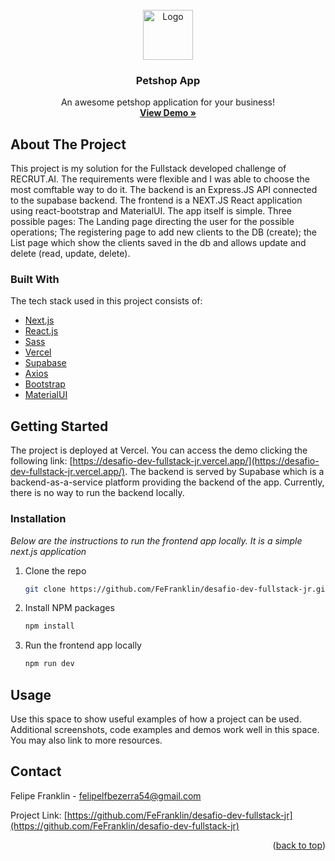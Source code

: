 <div id="top"></div>

<!-- PROJECT LOGO -->
<br />
<div align="center">
  <a href="https://github.com/othneildrew/Best-README-Template">
    <img src="https://img.icons8.com/ios-filled/50/000000/pinguin.png" alt="Logo" width="80" height="80">
  </a>

  <h3 align="center">Petshop App</h3>

  <p align="center">
    An awesome petshop application for your business!
    <br />
    <a href="https://desafio-dev-fullstack-jr.vercel.app/"><strong>View Demo »</strong></a>
  </p>
</div>

<!-- ABOUT THE PROJECT -->
## About The Project

This project is my solution for the Fullstack developed challenge of RECRUT.AI. The requirements were flexible and I was able to choose the most comftable way to do it.
The backend is an Express.JS API connected to the supabase backend. The frontend is a NEXT.JS React application using react-bootstrap and MaterialUI.
The app itself is simple. Three possible pages: The Landing page directing the user for the possible operations; The registering page to add new clients to the DB (create);
the List page which show the clients saved in the db and allows update and delete (read, update, delete).

### Built With

The tech stack used in this project consists of:

* [Next.js](https://nextjs.org/)
* [React.js](https://reactjs.org/)
* [Sass](https://sass-lang.com/)
* [Vercel](https://vercel.com/)
* [Supabase](https://supabase.com/)
* [Axios](https://axios-http.com/)
* [Bootstrap](https://getbootstrap.com)
* [MaterialUI](https://mui.com/)

<!-- GETTING STARTED -->
## Getting Started

The project is deployed at Vercel. You can access the demo clicking the following link: [https://desafio-dev-fullstack-jr.vercel.app/](https://desafio-dev-fullstack-jr.vercel.app/). The backend is served by Supabase which is a backend-as-a-service platform providing the backend of the app. Currently, there is no way to run the backend locally.

### Installation

_Below are the instructions to run the frontend app locally. It is a simple next.js application_

1. Clone the repo
   ```sh
   git clone https://github.com/FeFranklin/desafio-dev-fullstack-jr.git
   ```
2. Install NPM packages
   ```sh
   npm install
   ```
3. Run the frontend app locally
   ```sh
   npm run dev
   ```

<!-- USAGE EXAMPLES -->
## Usage

Use this space to show useful examples of how a project can be used. Additional screenshots, code examples and demos work well in this space. You may also link to more resources.

<!-- CONTACT -->
## Contact

Felipe Franklin - felipelfbezerra54@gmail.com

Project Link: [https://github.com/FeFranklin/desafio-dev-fullstack-jr](https://github.com/FeFranklin/desafio-dev-fullstack-jr)

<p align="right">(<a href="#top">back to top</a>)</p>
